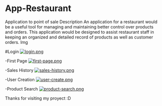# App-Restaurant
Application to point of sale 
Description 
An application for a restaurant would be a useful tool for managing and maintaining better control over products and orders. This application would be designed to assist restaurant staff in keeping an organized and detailed record of products as well as customer orders.
Img 

#Login
[![login.png](https://i.postimg.cc/mk3KrD2j/login.png)](https://postimg.cc/q6R1bpK6)

-First Page
[![first-page.png](https://i.postimg.cc/kGhKKN4g/first-page.png)](https://postimg.cc/WqgdPkgB)

-Sales History
[![sales-history.png](https://i.postimg.cc/L5zh6z1W/sales-history.png)](https://postimg.cc/5Q2fsQp5)

-User Creation
[![user-create.png](https://i.postimg.cc/59qxy9rD/user-create.png)](https://postimg.cc/nMr8wxp1)

-Product Search 
[![product-search.png](https://i.postimg.cc/FHqv8Yfk/product-search.png)](https://postimg.cc/DSqRbyP7)

Thanks for visiting my proyect :D
